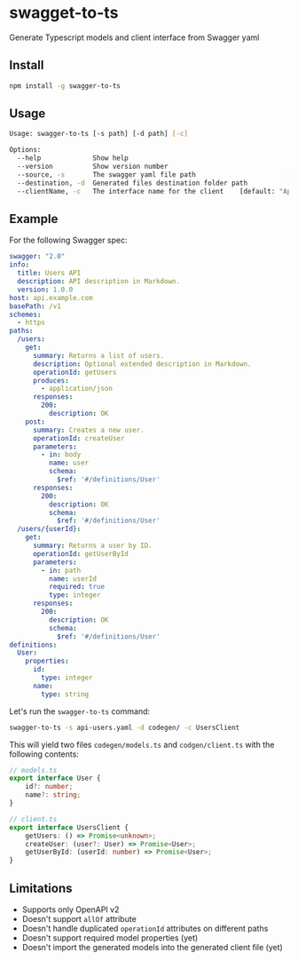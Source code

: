 # swagget-to-ts

Generate Typescript models and client interface from Swagger yaml

## Install

```bash
npm install -g swagger-to-ts
```

## Usage

```bash
Usage: swagger-to-ts [-s path] [-d path] [-c]

Options:
  --help             Show help                                         [boolean]
  --version          Show version number                               [boolean]
  --source, -s       The swagger yaml file path                       [required]
  --destination, -d  Generated files destination folder path          [required]
  --clientName, -c   The interface name for the client    [default: "ApiClient"]
```

## Example

For the following Swagger spec:

```yaml
swagger: "2.0"
info:
  title: Users API
  description: API description in Markdown.
  version: 1.0.0
host: api.example.com
basePath: /v1
schemes:
  - https
paths:
  /users:
    get:
      summary: Returns a list of users.
      description: Optional extended description in Markdown.
      operationId: getUsers
      produces:
        - application/json
      responses:
        200:
          description: OK
    post:
      summary: Creates a new user.
      operationId: createUser
      parameters:
        - in: body
          name: user
          schema:
            $ref: '#/definitions/User'
      responses:
        200:
          description: OK
          schema:
            $ref: '#/definitions/User'
  /users/{userId}:
    get:
      summary: Returns a user by ID.
      operationId: getUserById
      parameters:
        - in: path
          name: userId
          required: true
          type: integer
      responses:
        200:
          description: OK
          schema:
            $ref: '#/definitions/User'
definitions:
  User:
    properties:
      id:
        type: integer
      name:
        type: string
```

Let's run the `swagger-to-ts` command:

```bash
swagger-to-ts -s api-users.yaml -d codegen/ -c UsersClient
```

This will yield two files `codegen/models.ts` and `codgen/client.ts` with the following contents:

```typescript
// models.ts
export interface User {
    id?: number;
    name?: string;
}

// client.ts
export interface UsersClient {
    getUsers: () => Promise<unknown>;
    createUser: (user?: User) => Promise<User>;
    getUserById: (userId: number) => Promise<User>;
}
```

## Limitations

* Supports only OpenAPI v2
* Doesn't support `allOf` attribute
* Doesn't handle duplicated `operationId` attributes on different paths
* Doesn't support required model properties (yet)
* Doesn't import the generated models into the generated client file (yet)
